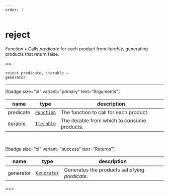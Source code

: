 ```yaml
---
order: 1
---
```

# reject

_Function_ &bull; Calls _predicate_ for each product from _iterable_, generating products that return false.


==- <pre><code>reject predicate, iterable &rarr; generator</code></pre>
<hr>

[!badge size="xl" variant="primary" text="Arguments"]

| name | type | description |
|------|------|-------------|
|predicate|[`Function`][Function]|The function to call for each product.|
|iterable|[`Iterable`][Iterable]|The iterable from which to consume products.|

<br>

[!badge size="xl" variant="success" text="Returns"]

| name | type | description |
|------|------|-------------|
|generator|[`Generator`][Global]|Generates the products satisfying _predicate_.|



===




[Function]: https://developer.mozilla.org/en-US/docs/Web/JavaScript/Reference/Global_Objects/Function
[Iterable]: #
[Global]: #